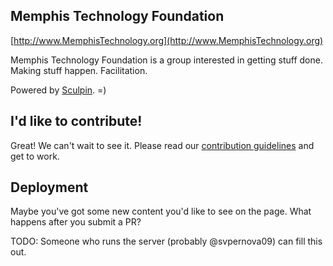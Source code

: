 ## Memphis Technology Foundation

[http://www.MemphisTechnology.org](http://www.MemphisTechnology.org)

Memphis Technology Foundation is a group interested in getting stuff done. Making stuff happen. Facilitation.

Powered by [Sculpin](http://sculpin.io). =)

## I'd like to contribute!
Great!  We can't wait to see it.  Please read our [contribution guidelines](CONTRIB.md) and get to work.

## Deployment

Maybe you've got some new content you'd like to see on the page.  What happens after you submit a PR?

TODO: Someone who runs the server (probably @svpernova09) can fill this out.
